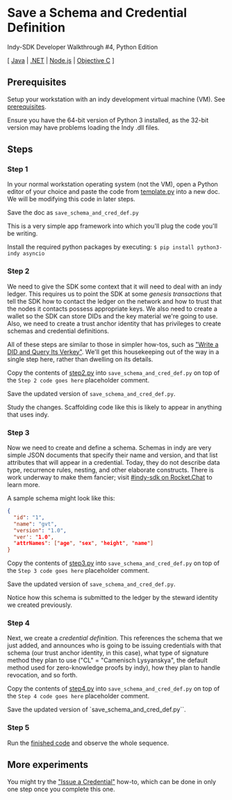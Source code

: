 # Save a Schema and Credential Definition

Indy-SDK Developer Walkthrough #4, Python Edition

[ [Java](../java/README.md) | [.NET](../../not-yet-written.md) | [Node.js](../../not-yet-written.md) | [Objective C](../../not-yet-written.md) ]


## Prerequisites

Setup your workstation with an indy development virtual machine (VM). See [prerequisites](../../prerequisites.md).

Ensure you have the 64-bit version of Python 3 installed, as the 32-bit version may have problems loading the Indy .dll files.

## Steps

### Step 1

In your normal workstation operating system (not the VM), open a Python editor of your
choice and paste the code from [template.py](template.py)
into a new doc. We will be modifying this code in later steps.

Save the doc as `save_schema_and_cred_def.py`

This is a very simple app framework into which you'll plug the code you'll be writing.

Install the required python packages by executing: `$ pip install python3-indy asyncio`

### Step 2

We need to give the SDK some context that it will need
to deal with an indy ledger. This requires us to point the SDK at some
*genesis transactions* that tell the SDK how to contact the ledger on
the network and how to trust that the nodes it contacts possess
appropriate keys. We also need to create a wallet so the SDK can store
DIDs and the key material we're going to use. Also, we need
to create a trust anchor identity that has privileges to create schemas
and credential definitions.

All of these steps are similar to those in simpler how-tos, such as
["Write a DID and Query Its Verkey"](../../write-did-and-query-verkey/python/readme.md).
We'll get this housekeeping out of
the way in a single step here, rather than dwelling on its details.

Copy the contents of [step2.py](step2.py) into
`save_schema_and_cred_def.py` on top of the `Step 2 code goes here` placeholder comment.

Save the updated version of `save_schema_and_cred_def.py`.

Study the changes. Scaffolding code like this is likely to appear in anything
that uses indy.

### Step 3

Now we need to create and define a schema. Schemas in indy are very simple
JSON documents that specify their name and version, and that list attributes
that will appear in a credential. Today, they do not describe data type,
recurrence rules, nesting, and other elaborate constructs. There is work
underway to make them fancier; visit
[#indy-sdk on Rocket.Chat](https://chat.hyperledger.org/channel/indy-sdk) to learn
more.

A sample schema might look like this:

```json
{
  "id": "1",
  "name": "gvt",
  "version": "1.0",
  "ver': "1.0",
  "attrNames": ["age", "sex", "height", "name"]
}
```

Copy the contents of [step3.py](step3.py) into
`save_schema_and_cred_def.py` on top of the `Step 3 code goes here` placeholder comment.

Save the updated version of `save_schema_and_cred_def.py`.

Notice how this schema is submitted to the ledger by the steward
identity we created previously.

### Step 4

Next, we create a *credential definition*. This references the schema
that we just added, and announces who is going to be issuing credentials
with that schema (our trust anchor identity, in this case), what type of
signature method they plan to use ("CL" = "Camenisch Lysyanskya", the
default method used for zero-knowledge proofs by indy), how they
plan to handle revocation, and so forth.

Copy the contents of [step4.py](step4.py) into
`save_schema_and_cred_def.py` on top of the `Step 4 code goes here` placeholder comment.

Save the updated version of `save_schema_and_cred_def.py``.

### Step 5

Run the [finished code](save_schema_and_cred_def.py) and observe the whole sequence.

## More experiments

You might try the ["Issue a Credential"](../../issue-credential/../not-yet-written.md)
how-to, which can be done in only one step once you complete this one.
